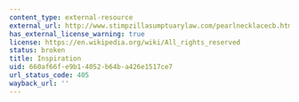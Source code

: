```yaml
---
content_type: external-resource
external_url: http://www.stimpzillasumptuarylaw.com/pearlnecklacecb.html
has_external_license_warning: true
license: https://en.wikipedia.org/wiki/All_rights_reserved
status: broken
title: Inspiration
uid: 660af66f-e9b1-4052-b64b-a426e1517ce7
url_status_code: 405
wayback_url: ''
---
```

